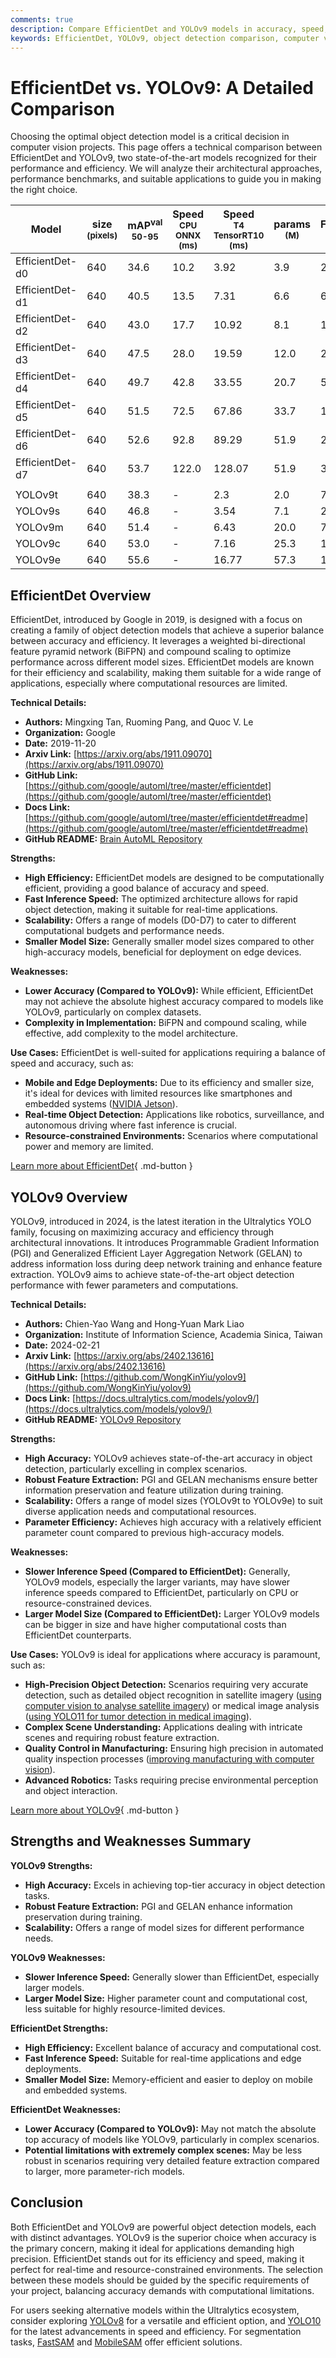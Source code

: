 ```yaml
---
comments: true
description: Compare EfficientDet and YOLOv9 models in accuracy, speed, and use cases. Learn which object detection model suits your vision project best.
keywords: EfficientDet, YOLOv9, object detection comparison, computer vision, model performance, AI benchmarks, real-time detection, edge deployments
---
```


# EfficientDet vs. YOLOv9: A Detailed Comparison

Choosing the optimal object detection model is a critical decision in computer vision projects. This page offers a technical comparison between EfficientDet and YOLOv9, two state-of-the-art models recognized for their performance and efficiency. We will analyze their architectural approaches, performance benchmarks, and suitable applications to guide you in making the right choice.

<script async src="https://cdn.jsdelivr.net/npm/chart.js"></script>
<script defer src="../../javascript/benchmark.js"></script>

<canvas id="modelComparisonChart" width="1024" height="400" active-models='["EfficientDet", "YOLOv9"]'></canvas>

| Model           | size<br><sup>(pixels) | mAP<sup>val<br>50-95 | Speed<br><sup>CPU ONNX<br>(ms) | Speed<br><sup>T4 TensorRT10<br>(ms) | params<br><sup>(M) | FLOPs<br><sup>(B) |
| --------------- | --------------------- | -------------------- | ------------------------------ | ----------------------------------- | ------------------ | ----------------- |
| EfficientDet-d0 | 640                   | 34.6                 | 10.2                           | 3.92                                | 3.9                | 2.54              |
| EfficientDet-d1 | 640                   | 40.5                 | 13.5                           | 7.31                                | 6.6                | 6.1               |
| EfficientDet-d2 | 640                   | 43.0                 | 17.7                           | 10.92                               | 8.1                | 11.0              |
| EfficientDet-d3 | 640                   | 47.5                 | 28.0                           | 19.59                               | 12.0               | 24.9              |
| EfficientDet-d4 | 640                   | 49.7                 | 42.8                           | 33.55                               | 20.7               | 55.2              |
| EfficientDet-d5 | 640                   | 51.5                 | 72.5                           | 67.86                               | 33.7               | 130.0             |
| EfficientDet-d6 | 640                   | 52.6                 | 92.8                           | 89.29                               | 51.9               | 226.0             |
| EfficientDet-d7 | 640                   | 53.7                 | 122.0                          | 128.07                              | 51.9               | 325.0             |
|                 |                       |                      |                                |                                     |                    |                   |
| YOLOv9t         | 640                   | 38.3                 | -                              | 2.3                                 | 2.0                | 7.7               |
| YOLOv9s         | 640                   | 46.8                 | -                              | 3.54                                | 7.1                | 26.4              |
| YOLOv9m         | 640                   | 51.4                 | -                              | 6.43                                | 20.0               | 76.3              |
| YOLOv9c         | 640                   | 53.0                 | -                              | 7.16                                | 25.3               | 102.1             |
| YOLOv9e         | 640                   | 55.6                 | -                              | 16.77                               | 57.3               | 189.0             |

## EfficientDet Overview

EfficientDet, introduced by Google in 2019, is designed with a focus on creating a family of object detection models that achieve a superior balance between accuracy and efficiency. It leverages a weighted bi-directional feature pyramid network (BiFPN) and compound scaling to optimize performance across different model sizes. EfficientDet models are known for their efficiency and scalability, making them suitable for a wide range of applications, especially where computational resources are limited.

**Technical Details:**

- **Authors:** Mingxing Tan, Ruoming Pang, and Quoc V. Le
- **Organization:** Google
- **Date:** 2019-11-20
- **Arxiv Link:** [https://arxiv.org/abs/1911.09070](https://arxiv.org/abs/1911.09070)
- **GitHub Link:** [https://github.com/google/automl/tree/master/efficientdet](https://github.com/google/automl/tree/master/efficientdet)
- **Docs Link:** [https://github.com/google/automl/tree/master/efficientdet#readme](https://github.com/google/automl/tree/master/efficientdet#readme)
- **GitHub README:** [Brain AutoML Repository](https://github.com/google/automl/tree/master/efficientdet#readme)

**Strengths:**

- **High Efficiency:** EfficientDet models are designed to be computationally efficient, providing a good balance of accuracy and speed.
- **Fast Inference Speed:** The optimized architecture allows for rapid object detection, making it suitable for real-time applications.
- **Scalability:** Offers a range of models (D0-D7) to cater to different computational budgets and performance needs.
- **Smaller Model Size:** Generally smaller model sizes compared to other high-accuracy models, beneficial for deployment on edge devices.

**Weaknesses:**

- **Lower Accuracy (Compared to YOLOv9):** While efficient, EfficientDet may not achieve the absolute highest accuracy compared to models like YOLOv9, particularly on complex datasets.
- **Complexity in Implementation:** BiFPN and compound scaling, while effective, add complexity to the model architecture.

**Use Cases:**
EfficientDet is well-suited for applications requiring a balance of speed and accuracy, such as:

- **Mobile and Edge Deployments:** Due to its efficiency and smaller size, it's ideal for devices with limited resources like smartphones and embedded systems ([NVIDIA Jetson](https://docs.ultralytics.com/guides/nvidia-jetson/)).
- **Real-time Object Detection:** Applications like robotics, surveillance, and autonomous driving where fast inference is crucial.
- **Resource-constrained Environments:** Scenarios where computational power and memory are limited.

[Learn more about EfficientDet](https://github.com/google/automl/tree/master/efficientdet#readme){ .md-button }

## YOLOv9 Overview

YOLOv9, introduced in 2024, is the latest iteration in the Ultralytics YOLO family, focusing on maximizing accuracy and efficiency through architectural innovations. It introduces Programmable Gradient Information (PGI) and Generalized Efficient Layer Aggregation Network (GELAN) to address information loss during deep network training and enhance feature extraction. YOLOv9 aims to achieve state-of-the-art object detection performance with fewer parameters and computations.

**Technical Details:**

- **Authors:** Chien-Yao Wang and Hong-Yuan Mark Liao
- **Organization:** Institute of Information Science, Academia Sinica, Taiwan
- **Date:** 2024-02-21
- **Arxiv Link:** [https://arxiv.org/abs/2402.13616](https://arxiv.org/abs/2402.13616)
- **GitHub Link:** [https://github.com/WongKinYiu/yolov9](https://github.com/WongKinYiu/yolov9)
- **Docs Link:** [https://docs.ultralytics.com/models/yolov9/](https://docs.ultralytics.com/models/yolov9/)
- **GitHub README:** [YOLOv9 Repository](https://github.com/WongKinYiu/yolov9)

**Strengths:**

- **High Accuracy:** YOLOv9 achieves state-of-the-art accuracy in object detection, particularly excelling in complex scenarios.
- **Robust Feature Extraction:** PGI and GELAN mechanisms ensure better information preservation and feature utilization during training.
- **Scalability:** Offers a range of model sizes (YOLOv9t to YOLOv9e) to suit diverse application needs and computational resources.
- **Parameter Efficiency:** Achieves high accuracy with a relatively efficient parameter count compared to previous high-accuracy models.

**Weaknesses:**

- **Slower Inference Speed (Compared to EfficientDet):** Generally, YOLOv9 models, especially the larger variants, may have slower inference speeds compared to EfficientDet, particularly on CPU or resource-constrained devices.
- **Larger Model Size (Compared to EfficientDet):** Larger YOLOv9 models can be bigger in size and have higher computational costs than EfficientDet counterparts.

**Use Cases:**
YOLOv9 is ideal for applications where accuracy is paramount, such as:

- **High-Precision Object Detection:** Scenarios requiring very accurate detection, such as detailed object recognition in satellite imagery ([using computer vision to analyse satellite imagery](https://www.ultralytics.com/blog/using-computer-vision-to-analyse-satellite-imagery)) or medical image analysis ([using YOLO11 for tumor detection in medical imaging](https://www.ultralytics.com/blog/using-yolo11-for-tumor-detection-in-medical-imaging)).
- **Complex Scene Understanding:** Applications dealing with intricate scenes and requiring robust feature extraction.
- **Quality Control in Manufacturing:** Ensuring high precision in automated quality inspection processes ([improving manufacturing with computer vision](https://www.ultralytics.com/blog/improving-manufacturing-with-computer-vision)).
- **Advanced Robotics:** Tasks requiring precise environmental perception and object interaction.

[Learn more about YOLOv9](https://docs.ultralytics.com/models/yolov9/){ .md-button }

## Strengths and Weaknesses Summary

**YOLOv9 Strengths:**

- **High Accuracy:** Excels in achieving top-tier accuracy in object detection tasks.
- **Robust Feature Extraction:** PGI and GELAN enhance information preservation during training.
- **Scalability:** Offers a range of model sizes for different performance needs.

**YOLOv9 Weaknesses:**

- **Slower Inference Speed:** Generally slower than EfficientDet, especially larger models.
- **Larger Model Size:** Higher parameter count and computational cost, less suitable for highly resource-limited devices.

**EfficientDet Strengths:**

- **High Efficiency:** Excellent balance of accuracy and computational cost.
- **Fast Inference Speed:** Suitable for real-time applications and edge deployments.
- **Smaller Model Size:** Memory-efficient and easier to deploy on mobile and embedded systems.

**EfficientDet Weaknesses:**

- **Lower Accuracy (Compared to YOLOv9):** May not match the absolute top accuracy of models like YOLOv9, particularly in complex scenarios.
- **Potential limitations with extremely complex scenes:** May be less robust in scenarios requiring very detailed feature extraction compared to larger, more parameter-rich models.

## Conclusion

Both EfficientDet and YOLOv9 are powerful object detection models, each with distinct advantages. YOLOv9 is the superior choice when accuracy is the primary concern, making it ideal for applications demanding high precision. EfficientDet stands out for its efficiency and speed, making it perfect for real-time and resource-constrained environments. The selection between these models should be guided by the specific requirements of your project, balancing accuracy demands with computational limitations.

For users seeking alternative models within the Ultralytics ecosystem, consider exploring [YOLOv8](https://docs.ultralytics.com/models/yolov8/) for a versatile and efficient option, and [YOLO10](https://docs.ultralytics.com/models/yolov10/) for the latest advancements in speed and efficiency. For segmentation tasks, [FastSAM](https://docs.ultralytics.com/models/fast-sam/) and [MobileSAM](https://docs.ultralytics.com/models/mobile-sam/) offer efficient solutions.
